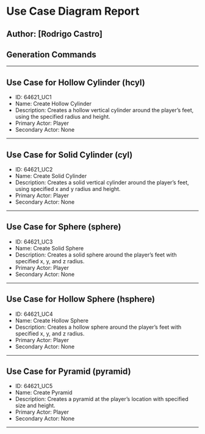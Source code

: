 # Use Case Diagram Report

## Author: [Rodrigo Castro]
## Generation Commands
---

## Use Case for Hollow Cylinder (hcyl)
- ID: 64621_UC1
- Name: Create Hollow Cylinder
- Description: Creates a hollow vertical cylinder around the player’s feet, using the specified radius and height.
- Primary Actor: Player
- Secondary Actor: None

---

## Use Case for Solid Cylinder (cyl)
- ID: 64621_UC2
- Name: Create Solid Cylinder
- Description: Creates a solid vertical cylinder around the player’s feet, using specified x and y radius and height.
- Primary Actor: Player
- Secondary Actor: None

---

## Use Case for Sphere (sphere)
- ID: 64621_UC3
- Name: Create Solid Sphere
- Description: Creates a solid sphere around the player’s feet with specified x, y, and z radius.
- Primary Actor: Player
- Secondary Actor: None

---

## Use Case for Hollow Sphere (hsphere)
- ID: 64621_UC4
- Name: Create Hollow Sphere
- Description: Creates a hollow sphere around the player’s feet with specified x, y, and z radius.
- Primary Actor: Player
- Secondary Actor: None

---

## Use Case for Pyramid (pyramid)
- ID: 64621_UC5
- Name: Create Pyramid
- Description: Creates a pyramid at the player’s location with specified size and height.
- Primary Actor: Player
- Secondary Actor: None

---
